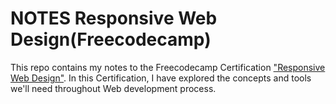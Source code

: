 # NOTES Responsive Web Design(Freecodecamp)
This repo contains my notes to the Freecodecamp Certification ["Responsive Web Design"](https://www.freecodecamp.org/learn). In this Certification, I have explored the concepts and tools we'll need throughout Web development process.
